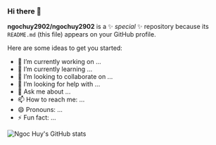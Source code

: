 ### Hi there 👋

**ngochuy2902/ngochuy2902** is a ✨ _special_ ✨ repository because its `README.md` (this file) appears on your GitHub profile.

Here are some ideas to get you started:

- 🔭 I’m currently working on ...
- 🌱 I’m currently learning ...
- 👯 I’m looking to collaborate on ...
- 🤔 I’m looking for help with ...
- 💬 Ask me about ...
- 📫 How to reach me: ...
- 😄 Pronouns: ...
- ⚡ Fun fact: ...

![Ngoc Huy's GitHub stats](https://github-readme-stats.vercel.app/api?username=ngochuy2902&count_private=true&show_icons=true&theme=tokyonight)
